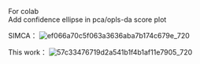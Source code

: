 For colab  
Add confidence ellipse in pca/opls-da score plot  

SIMCA：
![ef066a70c5f063a3636aba7b174c679e_720](https://github.com/user-attachments/assets/0ecc2db1-99c8-435f-ba2c-6b34f012e2dc)

This work：
![57c33476719d2a541b1f4b1af11e7905_720](https://github.com/user-attachments/assets/f953b269-231e-4d28-a3bd-a304727f4ff6)

